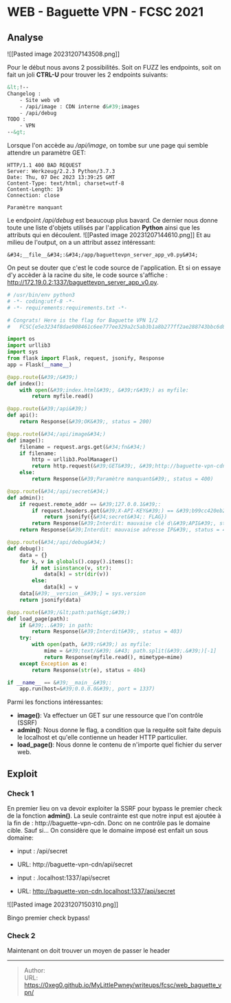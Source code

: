 # WEB - Baguette VPN - FCSC 2021


## Analyse
![[Pasted image 20231207143508.png]]

Pour le début nous avons 2 possibilités. Soit on FUZZ les endpoints, soit on fait un joli **CTRL-U** pour trouver les 2 endpoints suivants:
```html
&lt;!--
Changelog :
	- Site web v0
	- /api/image : CDN interne d&#39;images
	- /api/debug
TODO :
	- VPN
--&gt;
```

Lorsque l&#39;on accède au */api/image*, on tombe sur une page qui semble attendre un paramètre GET:
```HTTP
HTTP/1.1 400 BAD REQUEST
Server: Werkzeug/2.2.3 Python/3.7.3
Date: Thu, 07 Dec 2023 13:39:25 GMT
Content-Type: text/html; charset=utf-8
Content-Length: 19
Connection: close

Paramètre manquant
```

Le endpoint */api/debug* est beaucoup plus bavard. Ce dernier nous donne toute une liste d&#39;objets utilisés par l&#39;application **Python** ainsi que les attributs qui en découlent.
![[Pasted image 20231207144610.png]]
Et au milieu de l&#39;output, on a un attribut assez intéressant:
```HTTP
&#34;__file__&#34;:&#34;/app/baguettevpn_server_app_v0.py&#34;
```
On peut se douter que c&#39;est le code source de l&#39;application. Et si on essaye d&#39;y accèder à la racine du site, le code source s&#39;affiche : http://172.19.0.2:1337/baguettevpn_server_app_v0.py.
```python
# /usr/bin/env python3
# -*- coding:utf-8 -*-
# -*- requirements:requirements.txt -*-

# Congrats! Here is the flag for Baguette VPN 1/2
#   FCSC{e5e3234f8dae908461c6ee777ee329a2c5ab3b1a8b277ff2ae288743bbc6d880}

import os
import urllib3
import sys
from flask import Flask, request, jsonify, Response
app = Flask(__name__)

@app.route(&#39;/&#39;)
def index():
    with open(&#39;index.html&#39;, &#39;r&#39;) as myfile:
        return myfile.read()

@app.route(&#39;/api&#39;)
def api():
    return Response(&#39;OK&#39;, status = 200)

@app.route(&#34;/api/image&#34;)
def image():
    filename = request.args.get(&#34;fn&#34;)
    if filename:
        http = urllib3.PoolManager()
        return http.request(&#39;GET&#39;, &#39;http://baguette-vpn-cdn&#39; &#43; filename).data
    else:
        return Response(&#39;Paramètre manquant&#39;, status = 400)

@app.route(&#34;/api/secret&#34;)
def admin():
    if request.remote_addr == &#39;127.0.0.1&#39;:
        if request.headers.get(&#39;X-API-KEY&#39;) == &#39;b99cc420eb25205168e83190bae48a12&#39;:
            return jsonify({&#34;secret&#34;: FLAG})
        return Response(&#39;Interdit: mauvaise clé d\&#39;API&#39;, status = 403)
    return Response(&#39;Interdit: mauvaise adresse IP&#39;, status = 403)

@app.route(&#34;/api/debug&#34;)
def debug():
    data = {}
    for k, v in globals().copy().items():
        if not isinstance(v, str):
            data[k] = str(dir(v))
        else:
            data[k] = v
    data[&#39;__version__&#39;] = sys.version
    return jsonify(data)

@app.route(&#39;/&lt;path:path&gt;&#39;)
def load_page(path):
    if &#39;..&#39; in path:
        return Response(&#39;Interdit&#39;, status = 403)
    try:
        with open(path, &#39;r&#39;) as myfile:
            mime = &#39;text/&#39; &#43; path.split(&#39;.&#39;)[-1]
            return Response(myfile.read(), mimetype=mime)
    except Exception as e:
        return Response(str(e), status = 404)

if __name__ == &#39;__main__&#39;:
    app.run(host=&#39;0.0.0.0&#39;, port = 1337)
```

Parmi les fonctions intéressantes:
- **image()**: Va effectuer un GET sur une ressource que l&#39;on contrôle (SSRF)
- **admin()**: Nous donne le flag, a condition que la requête soit faite depuis le localhost et qu&#39;elle contienne un header HTTP particulier.
- **load_page()**: Nous donne le contenu de n&#39;importe quel fichier du server web.

## Exploit
### Check 1
En premier lieu on va devoir exploiter la SSRF pour bypass le premier check de la fonction **admin()**.
La seule contrainte est que notre input est ajoutée à la fin de : http://baguette-vpn-cdn. Donc on ne contrôle pas le domaine cible. Sauf si... On considère que le domaine imposé est enfait un sous domaine:
- input : /api/secret
- URL:    http://baguette-vpn-cdn/api/secret

- input : .localhost:1337/api/secret
- URL:    http://baguette-vpn-cdn.localhost:1337/api/secret

![[Pasted image 20231207150310.png]]

Bingo premier check bypass!

### Check 2
Maintenant on doit trouver un moyen de passer le header


---

> Author:   
> URL: https://0xeg0.github.io/MyLittlePwney/writeups/fcsc/web_baguette_vpn/  

